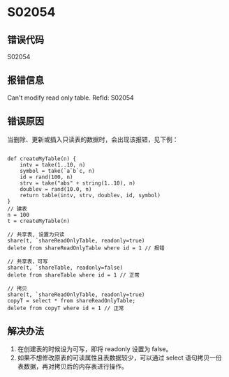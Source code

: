# S02054

## 错误代码

S02054

## 报错信息

Can't modify read only table. RefId: S02054

## 错误原因

当删除、更新或插入只读表的数据时，会出现该报错，见下例：

```

def createMyTable(n) {
    intv = take(1..10, n)
    symbol = take(`a`b`c, n)
    id = rand(100, n)
    strv = take("abs" + string(1..10), n)
    doublev = rand(10.0, n)
    return table(intv, strv, doublev, id, symbol)
}
// 建表
n = 100
t = createMyTable(n)

// 共享表, 设置为只读
share(t, `shareReadOnlyTable, readonly=true)
delete from shareReadOnlyTable where id = 1 // 报错

// 共享表，可写
share(t, `shareTable, readonly=false)
delete from shareTable where id = 1 // 正常

// 拷贝
share(t, `shareReadOnlyTable, readonly=true)
copyT = select * from shareReadOnlyTable;
delete from copyT where id = 1 // 正常
```

## 解决办法

1. 在创建表的时候设为可写，即将 readonly 设置为 false。
2. 如果不想修改原表的可读属性且表数据较少，可以通过 select 语句拷贝一份表数据，再对拷贝后的内存表进行操作。

